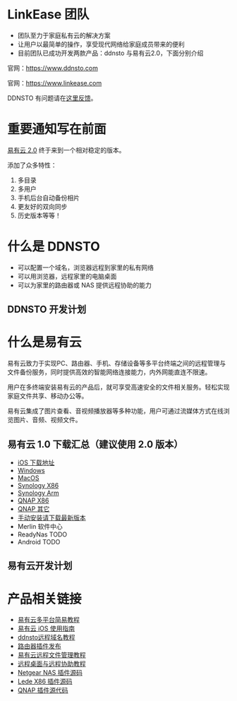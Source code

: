 # LinkEase 团队
* 团队至力于家庭私有云的解决方案
* 让用户以最简单的操作，享受现代网络给家庭成员带来的便利
* 目前团队已成功开发两款产品：ddnsto 与易有云2.0，下面分别介绍

官网：https://www.ddnsto.com

官网：https://www.linkease.com

DDNSTO 有问题请在[这里反馈](https://github.com/koolshare/ddnsto/issues/new)。

# 重要通知写在前面

[易有云 2.0](https://github.com/koolshare/linkease) 终于来到一个相对稳定的版本。

添加了众多特性：

1. 多目录
2. 多用户
3. 手机后台自动备份相片
4. 更友好的双向同步
5. 历史版本等等！


# 什么是 DDNSTO
* 可以配置一个域名，浏览器远程到家里的私有网络
* 可以用浏览器，远程家里的电脑桌面
* 可以为家里的路由器或 NAS 提供远程协助的能力

## DDNSTO 开发计划

# 什么是易有云

易有云致力于实现PC、路由器、手机、存储设备等多平台终端之间的远程管理与文件备份服务，同时提供高效的智能网络连接能力，内外网能直连不限速。

用户在多终端安装易有云的产品后，就可享受高速安全的文件相关服务。轻松实现家庭文件共享、移动办公等。

易有云集成了图片查看、音视频播放器等多种功能，用户可通过流媒体方式在线浏览图片、音频、视频文件。

## 易有云 1.0 下载汇总（建议使用 2.0 版本）
* [iOS 下载地址](http://t.cn/E9lz9Mo)
* [Windows](https://firmware.koolshare.cn/binary/EasyExplorerLatest/EasyExplorer.exe)
* [MacOS](https://firmware.koolshare.cn/binary/EasyExplorerLatest/EasyExplorer.dmg)
* [Synology X86](https://firmware.koolshare.cn/binary/EasyExplorerLatest/easyexplorer_x86.spk)
* [Synology Arm](https://firmware.koolshare.cn/binary/EasyExplorerLatest/easyexplorer_arm.spk)
* [QNAP X86](https://firmware.koolshare.cn/binary/Easy-Explorer-QNAP/LinkEase_0.3_x86_64.qpkg)
* [QNAP 其它](https://firmware.koolshare.cn/binary/Easy-Explorer-QNAP/)
* [手动安装请下载最新版本](https://firmware.koolshare.cn/binary/Easy-Explorer/)
* Merlin 软件中心
* ReadyNas TODO
* Android TODO

## 易有云开发计划

# 产品相关链接
* [易有云多平台简易教程](doc/easy-explorer.md)
* [易有云 iOS 使用指南](https://www.ddnsto.com/doc/iOS.html)
* [ddnsto远程域名教程](http://koolshare.cn/thread-123567-1-1.html)
* [路由器插件发布](http://koolshare.cn/thread-116500-1-1.html)
* [易有云远程文件管理教程](http://koolshare.cn/thread-129199-1-1.html)
* [远程桌面与远程协助教程](http://koolshare.cn/thread-143102-1-1.html)
* [Netgear NAS 插件源码](https://github.com/koolshare/readynas-easyexplorer)
* [Lede X86 插件源码](https://github.com/koolshare/ledesoft/tree/master/easyexplorer)
* [QNAP 插件源代码](https://github.com/koolshare/qnap-easyexplorer)

